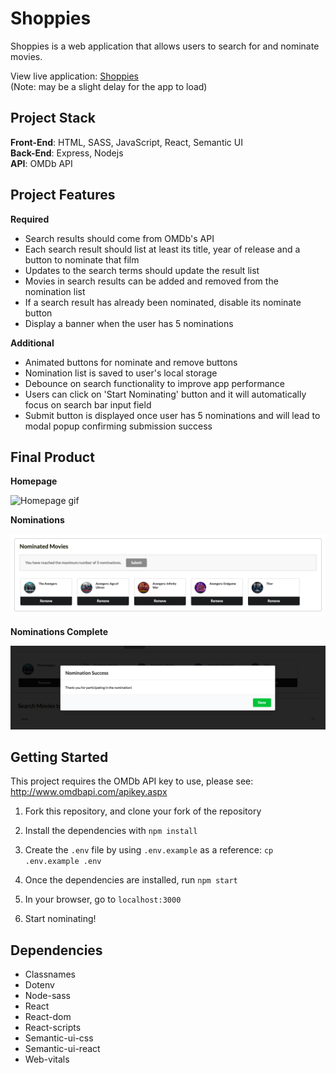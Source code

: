 # Shoppies

Shoppies is a web application that allows users to search for and nominate movies.

View live application: <a href="https://shoppies-as.herokuapp.com/" target="_blank">Shoppies</a>  
(Note: may be a slight delay for the app to load)

## Project Stack

**Front-End**: HTML, SASS, JavaScript, React, Semantic UI  
**Back-End**: Express, Nodejs  
**API**: OMDb API

## Project Features

**Required**

- Search results should come from OMDb's API
- Each search result should list at least its title, year of release and a button to nominate that film
- Updates to the search terms should update the result list
- Movies in search results can be added and removed from the nomination list
- If a search result has already been nominated, disable its nominate button
- Display a banner when the user has 5 nominations

**Additional**

- Animated buttons for nominate and remove buttons
- Nomination list is saved to user's local storage
- Debounce on search functionality to improve app performance
- Users can click on 'Start Nominating' button and it will automatically focus on search bar input field
- Submit button is displayed once user has 5 nominations and will lead to modal popup confirming submission success

## Final Product

**Homepage**

![Homepage gif](https://github.com/angel-sinn/react-shoppies/blob/master/docs/homepage.gif)

**Nominations**

![Nominations screenshot](https://github.com/angel-sinn/react-shoppies/blob/master/docs/max-nominations.png)

**Nominations Complete**

![Nominations Complete](https://github.com/angel-sinn/react-shoppies/blob/master/docs/modal.png)

## Getting Started

This project requires the OMDb API key to use, please see: <http://www.omdbapi.com/apikey.aspx>

1. Fork this repository, and clone your fork of the repository

2. Install the dependencies with `npm install`

3. Create the `.env` file by using `.env.example` as a reference: `cp .env.example .env`

4. Once the dependencies are installed, run `npm start`

5. In your browser, go to `localhost:3000`

6. Start nominating!

## Dependencies

- Classnames
- Dotenv
- Node-sass
- React
- React-dom
- React-scripts
- Semantic-ui-css
- Semantic-ui-react
- Web-vitals
